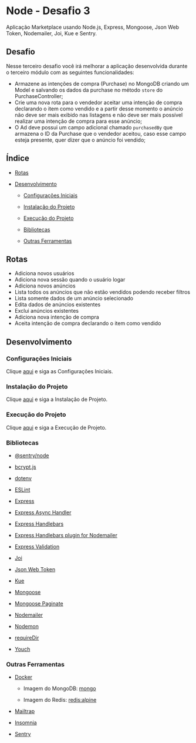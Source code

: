 # Node - Desafio 3

Aplicação Marketplace usando Node.js, Express, Mongoose, Json Web Token, Nodemailer, Joi, Kue e Sentry.

## Desafio

Nesse terceiro desafio você irá melhorar a aplicação desenvolvida durante o terceiro módulo com as seguintes funcionalidades:

- Armazene as intenções de compra (Purchase) no MongoDB criando um Model e salvando os dados da purchase no método `store` do PurchaseController;
- Crie uma nova rota para o vendedor aceitar uma intenção de compra declarando o item como vendido e a partir desse momento o anúncio não deve ser mais exibido nas listagens e não deve ser mais possível realizar uma intenção de compra para esse anúncio;
- O Ad deve possui um campo adicional chamado `purchasedBy` que armazena o ID da Purchase que o vendedor aceitou, caso esse campo esteja presente, quer dizer que o anúncio foi vendido;

## Índice

- [Rotas](#rotas)

- [Desenvolvimento](#desenvolvimento)

  - [Configurações Iniciais](#configurações-iniciais)

  - [Instalação do Projeto](#instalação-do-projeto)

  - [Execução do Projeto](#execução-do-projeto)

  - [Bibliotecas](#bibliotecas)

  - [Outras Ferramentas](#outras-ferramentas)

## Rotas

- Adiciona novos usuários
- Adiciona nova sessão quando o usuário logar
- Adiciona novos anúncios
- Lista todos os anúncios que não estão vendidos podendo receber filtros
- Lista somente dados de um anúncio selecionado
- Edita dados de anúncios existentes
- Exclui anúncios existentes
- Adiciona nova intenção de compra
- Aceita intenção de compra declarando o item como vendido

## Desenvolvimento

### Configurações Iniciais

Clique [aqui](https://github.com/osvaldokalvaitir/projects-settings/blob/master/README.md) e siga as Configurações Iniciais.

### Instalação do Projeto

Clique [aqui](https://github.com/osvaldokalvaitir/projects-settings/blob/master/nodejs/nodejs.md) e siga a Instalação de Projeto.

### Execução do Projeto

Clique [aqui](https://github.com/osvaldokalvaitir/projects-settings/blob/master/nodejs/nodejs.md) e siga a Execução de Projeto.

### Bibliotecas

- [@sentry/node](https://github.com/osvaldokalvaitir/projects-settings/blob/master/nodejs/libs/@sentry-node.md)

- [bcrypt.js](https://github.com/osvaldokalvaitir/projects-settings/blob/master/nodejs/libs/bcryptjs.md)

- [dotenv](https://github.com/osvaldokalvaitir/projects-settings/blob/master/nodejs/libs/dotenv.md)

- [ESLint](https://github.com/osvaldokalvaitir/projects-settings/blob/master/nodejs/libs/eslint.md)

- [Express](https://github.com/osvaldokalvaitir/projects-settings/blob/master/nodejs/libs/express.md)

- [Express Async Handler](https://github.com/osvaldokalvaitir/projects-settings/blob/master/nodejs/libs/express-async-handler.md)

- [Express Handlebars](https://github.com/osvaldokalvaitir/projects-settings/blob/master/nodejs/libs/express-handlebars.md)

- [Express Handlebars plugin for Nodemailer](https://github.com/osvaldokalvaitir/projects-settings/blob/master/nodejs/libs/nodemailer-express-handlebars.md)

- [Express Validation](https://github.com/osvaldokalvaitir/projects-settings/blob/master/nodejs/libs/express-validation.md)

- [Joi](https://github.com/osvaldokalvaitir/projects-settings/blob/master/nodejs/libs/joi.md)

- [Json Web Token](https://github.com/osvaldokalvaitir/projects-settings/blob/master/nodejs/libs/jsonwebtoken.md)

- [Kue](https://github.com/osvaldokalvaitir/projects-settings/blob/master/nodejs/libs/kue.md)

- [Mongoose](https://github.com/osvaldokalvaitir/projects-settings/blob/master/nodejs/libs/mongoose.md)

- [Mongoose Paginate](https://github.com/osvaldokalvaitir/projects-settings/blob/master/nodejs/libs/mongoose-paginate.md)

- [Nodemailer](https://github.com/osvaldokalvaitir/projects-settings/blob/master/nodejs/libs/nodemailer.md)

- [Nodemon](https://github.com/osvaldokalvaitir/projects-settings/blob/master/nodejs/libs/nodemon.md)

- [requireDir](https://github.com/osvaldokalvaitir/projects-settings/blob/master/nodejs/libs/requiredir.md)

- [Youch](https://github.com/osvaldokalvaitir/projects-settings/blob/master/nodejs/libs/youch.md)

### Outras Ferramentas

- [Docker](https://github.com/osvaldokalvaitir/projects-settings/blob/master/virtualization/docker/docker.md)

  - Imagem do MongoDB: [mongo](https://github.com/osvaldokalvaitir/projects-settings/blob/master/virtualization/docker/images/mongo.md)

  - Imagem do Redis: [redis:alpine](https://github.com/osvaldokalvaitir/projects-settings/blob/master/virtualization/docker/images/redis-alpine.md)

- [Mailtrap](https://github.com/osvaldokalvaitir/projects-settings/blob/master/email/mailtrap.md)

- [Insomnia](https://github.com/osvaldokalvaitir/projects-settings/blob/master/api/insomnia.md)

- [Sentry](https://github.com/osvaldokalvaitir/projects-settings/blob/master/errors/sentry.md)
